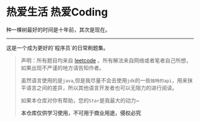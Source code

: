 # 热爱生活 热爱Coding
种一棵树最好的时间是十年前，其次是现在。
<hr />
这是一个成为更好的`程序员`的日常刷题集。

> 声明：所有题目均来自 [leetcode](https://leetcode-cn.com/)  。所有解法来自网络或者笔者自己所想，如果出现不严谨的地方请告知作者。
> 
> 虽然语言使用的是`java`,但是我尽量不会去使用`jdk`的一些`独特的api`，用来抹平语言之间的差异，所以其他语言开发者也可以无阻力的进行阅读。
> 
> 如果本仓库对你有帮助，您的`Star`是我最大的动力~
> 
> **本仓库仅供学习使用，不可用于商业用途，侵权必究**
